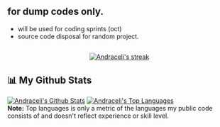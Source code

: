 ## for dump codes only.

- will be used for coding sprints (oct)
- source code disposal for random project.

<!---
andraceli/andraceli is a ✨ special ✨ repository because its `README.md` (this file) appears on your GitHub profile.
You can click the Preview link to take a look at your changes.
--->
##

<p align="center">
    <a href="https://github.com/andraceli/github-readme-streak-stats">
        <img title="🔥 Get streak stats for your profile at git.io/streak-stats" alt="Andraceli's streak" src="https://github-readme-streak-stats.herokuapp.com/?user=andraceli&theme=black-ice&hide_border=true&stroke=0000&background=060A0CD0"/>
    </a>
</p>
</div>

## 📊 My Github Stats
  <a href="https://github.com/andraceli/github-readme-stats"><img alt="Andraceli's Github Stats" src="https://github-readme-stats.vercel.app/api?username=andraceli&show_icons=true&count_private=true&theme=react&hide_border=true&bg_color=0D1117" /></a>
  <a href="https://github.com/andraceli/github-readme-stats"><img alt="Andraceli's Top Languages" src="https://github-readme-stats.vercel.app/api/top-langs/?username=andraceli&langs_count=8&count_private=true&layout=compact&theme=react&hide_border=true&bg_color=0D1117" /></a>
  <br/>
  <b>Note:</b> Top languages is only a metric of the languages my public code consists of and doesn't reflect experience or skill level.

